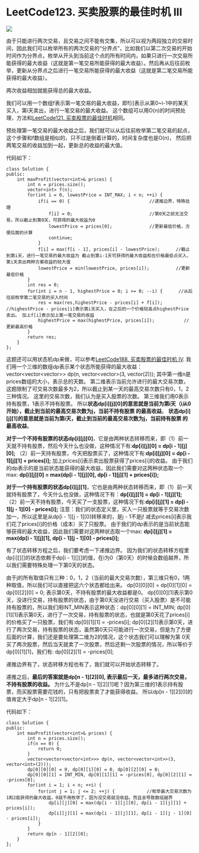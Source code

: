 # LeetCode123. 买卖股票的最佳时机 III

![](https://img2020.cnblogs.com/blog/2078361/202008/2078361-20200808153940669-717902440.png)

由于只能进行两次交易，且交易之间不能有交集，所以可以视为两段独立的交易时间，因此我们可以枚举所有的两次交易的“分界点”，比如我们以第二次交易的开始时间作为分界点，枚举从开头到当前这个点的所有时间内，如果只进行一次交易所能获得的最大收益（这就是第一笔交易所能获得的最大收益）。然后再从后往前枚举，更新从分界点之后进行一笔交易所能获得的最大收益（这就是第二笔交易所能获得的最大收益）。

两次收益相加就能获得总的最大收益。

我们可以用一个数组f表示第一笔交易的最大收益，即f[i]表示从第0~i-1中的某天买入，第i天卖出，进行一笔交易的最大收益。
这个数组可以用O(n)的时间预处理，方法和[LeetCode121. 买卖股票的最佳时机](https://www.cnblogs.com/linrj/p/13457252.html)相同。

预处理第一笔交易的最大收益之后，我们就可以从后往前枚举第二笔交易的起点，这个步骤和f数组是相似的，只不过是倒着计算的，时间复杂度也是O(n)，
然后把两笔交易的收益加到一起，更新总的收益的最大值。

代码如下：

```
class Solution {
public:
    int maxProfit(vector<int>& prices) {
        int n = prices.size();
        vector<int> f(n);
        for(int i = 0, lowestPrice = INT_MAX; i < n; ++i) {
            if(i == 0) {                              //递推边界，特殊处理
                f[i] = 0;                             //第0天之前无法交易，所以截止到第0天，可获得的最大收益为0
                lowestPrice = prices[0];              //更新最低价格，方便后面的计算
                continue;
            }
            f[i] = max(f[i - 1], prices[i] - lowestPrice);      //截止到第i天，进行一笔交易的最大收益为 截止到第i-1天可获得的最大收益和在价格最低点买入、第i天卖出两种方案收益的较大值
            lowestPrice = min(lowestPrice, prices[i]);          //更新最低价格
        }
        int res = 0;
        for(int i = n - 1, highestPrice = 0; i >= 0; --i) {      //从后往前枚举第二笔交易的买入时间
            res = max(res,highestPrice - prices[i] + f[i]);      //highestPrice - prices[i]表示第i天买入，在之后的一个价格较高点highestPrice卖出。 加上f[i]表示加上第一笔交易的收益
            highestPrice = max(highestPrice, prices[i]);           //更新最高价格
        }
        return res;
    }
};
```


这题还可以用状态机dp来做，可以参考[LeetCode188. 买卖股票的最佳时机 IV](https://www.cnblogs.com/linrj/p/13456892.html).
我们用一个三维的数组dp表示某个状态所能获得的最大收益： vector<vector<vector<int>>> dp(n, vector<vector<int>>(3, vector<int>(2)));
其中第一维n是prices数组的大小，表示总的天数。
第二维表示当前允许进行的最大交易次数，这题限制了可交易次数最多为2，所以截止到某一天的最高交易次数只有0，1，2三种情况。
这里的交易次数，我们认为是买入股票的次数。
第三维我们用0表示持有股票，1表示不持有股票。
所以**状态dp[i][j][0]的意思就是当前为第i天（i从0开始），截止到当前的最高交易次数为j，当前不持有股票 的最高收益**。
**状态dp[i][j][1]的意思就是当前为第i天，截止到当前的最高交易次数为j，当前持有股票 的最高收益**。

**对于一个不持有股票的状态dp[i][j][0]**，它是由两种状态转移而来，即（1）前一天就不持有股票，然后今天什么也没做，这种情况下有:**dp[i][j][0] = dp[i - 1][j][0];**
（2）前一天持有股票，今天把股票买了，这种情况下有:**dp[i][j][0] = dp[i - 1][j][1] + prices[i];** 
加上prices[i]表示卖出股票获得了prices[i]的收益。
由于我们的dp表示的是当前状态能获得的最大收益，因此我们需要对这两种状态取一个max: **dp[i][j][0] = max(dp[i - 1][j][0], dp[i - 1][j][1] + prices[i]);**

**对于一个持有股票的状态dp[i][j][1]**，它也是由两种状态转移而来，即（1）前一天就持有股票了，今天什么也没做，这种情况下有：**dp[i][j][1] = dp[i - 1][j][1];**
（2）前一天不持有股票，今天买了一支股票，这种情况下有:**dp[i][j][1] = dp[i - 1][j - 1][0] - prices[i];** 
注意：我们的状态定义里，买入一只股票就等于交易次数加一，所以这里是从dp[i - 1][j - 1][0]转移来的，是j - 1不是j!
减去prices[i]表示我们花了prices[i]的价格（成本）买了只股票。
由于我们的dp表示的是当前状态能够获得的最大收益，因此我们需要对这两种状态取一个max: **dp[i][j][1] = max(dp[i - 1][j][1], dp[i - 1][j - 1][0] - prices[i];**

有了状态转移方程之后，我们要考虑一下递推边界。
因为我们的状态转移方程里dp[i][][]的状态依赖于dp[i - 1][][]的值，在i为0（第0天）的时候会数组越界，所以我们需要特殊处理一下第0天的状态。

由于j的所有取值只有三种：0，1，2（当前的最大交易次数），第三维只有0，1两种取值，所以我们可以直接把这六个状态都给出来。
dp[0][0][0] = dp[0][1][0] = dp[0][2][0] = 0; 表示第0天，不持有股票的最大收益都是0。
dp[0][0][1]表示第0天，没进行交易，持有股票的状态，由于第0天没进行交易（买入股票）是不可能持有股票的，所以我们用INT_MIN表示这种状态：dp[0][0][1] = INT_MIN;
dp[0][1][1]表示第0天，进行了一次交易，持有股票的状态，也就是第0天花了prices[i]的价格买了一只股票，我们有:dp[0][1][1] = -prices[i];
dp[0][2][1]表示第0天，进行了两次交易，持有股票的状态，虽然第0天只可能进行一次交易，但是为了方便后面的计算，我们还是要处理第二维为2的情况，这个状态我们可以理解为第
0天买了两次股票，然后当天就卖了一次股票，然后还剩一次股票的情况，所以等价于dp[0][1][1]，我们有: dp[0][2][1] = -prices[0];

递推边界有了，状态转移方程也有了，我们就可以开始状态转移了。

递推之后，**最后的答案就是dp[n - 1][2][0], 表示最后一天，最多进行两次交易，不持有股票的收益。**
为什么不是dp[n - 1][2][1]呢？因为第三维的1表示持有股票，而买股票需要花钱的，只有把股票卖了才能获得收益。
所以dp[n - 1][2][0]的值肯定大于dp[n - 1][2][1]。

代码如下：

```
class Solution {
public:
    int maxProfit(vector<int>& prices) {
        int n = prices.size();
        if(n == 0) {
            return 0;
        }
        vector<vector<vector<int>>> dp(n, vector<vector<int>>(3, vector<int>(2)));
        dp[0][0][0] = 0, dp[0][1][0] = 0, dp[0][2][0] = 0;
        dp[0][0][1] = INT_MIN, dp[0][1][1] = -prices[0], dp[0][2][1] = -prices[0];
        for(int i = 1; i < n; ++i) {
            for(int j = 1; j <= 2; ++j) {            //枚举最大交易次数为1和2能获得的最大收益，0就不用枚举了，因为没交易就没收益。而且会导致数组越界
                dp[i][j][0] = max(dp[i - 1][j][0], dp[i - 1][j][1] + prices[i]);
                dp[i][j][1] = max(dp[i - 1][j][1], dp[i - 1][j - 1][0] - prices[i]);
            }
        }
        return dp[n - 1][2][0];
    }
};
```